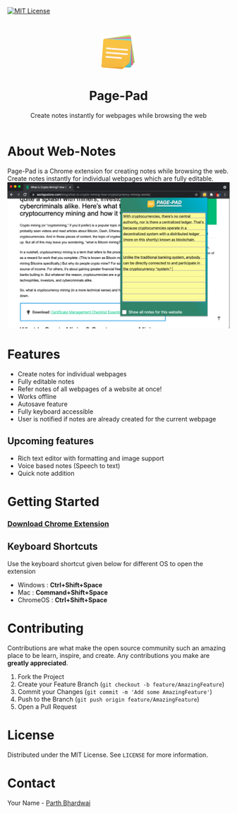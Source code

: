 [![MIT License][license-shield]][license-url]



<!-- PROJECT LOGO -->
<br />
<p align="center">
  <a href="https://github.com/othneildrew/Best-README-Template">
    <img src="/img/logo.png" alt="Logo" width="80" height="80">
  </a>

  <h1 align="center">Page-Pad</h1>

  <p align="center">
   Create notes instantly for webpages while browsing the web
    <br />
    <br />
    
  </p>
</p>


<!-- ABOUT THE PROJECT -->
# About Web-Notes


Page-Pad is a Chrome extension for creating notes while browsing the web. Create notes instantly for individual webpages which are fully editable.
<br />
<img src="/img/page-pad-use.png"/>


# Features
<ul>
<li>Create notes for individual webpages</li>
  <li>Fully editable notes</li>
  <li>Refer notes of all webpages of a website at once!</li>
  <li>Works offline</li>
  <li>Autosave feature</li>
  <li>Fully keyboard accessible</li>
  <li>User is notified if notes are already created for the current webpage</li>
  
</ul>
<h2>Upcoming features</h2>
<ul>
<li>Rich text editor with formatting and image support</li>
  <li>Voice based notes (Speech to text)</li>
  <li>Quick note addition</li>
  
</ul>

<!-- GETTING STARTED -->
# Getting Started
  ### [Download Chrome Extension](https://twitter.com/parth_codes)
  ### <h2>Keyboard Shortcuts</h2>
  <p>Use the keyboard shortcut given below for different OS to open the extension<p>
  <ul>
    <li>Windows : <b>Ctrl+Shift+Space</b></li>
    <li>Mac : <b>Command+Shift+Space</b></li>
    <li>ChromeOS : <b>Ctrl+Shift+Space</b></li>
</ul>

# Contributing

Contributions are what make the open source community such an amazing place to be learn, inspire, and create. Any contributions you make are **greatly appreciated**.

1. Fork the Project
2. Create your Feature Branch (`git checkout -b feature/AmazingFeature`)
3. Commit your Changes (`git commit -m 'Add some AmazingFeature'`)
4. Push to the Branch (`git push origin feature/AmazingFeature`)
5. Open a Pull Request



<!-- LICENSE -->
# License

Distributed under the MIT License. See `LICENSE` for more information.



<!-- CONTACT -->
# Contact

Your Name - [Parth Bhardwaj](https://twitter.com/parth_codes) 

[license-shield]: https://img.shields.io/github/license/othneildrew/Best-README-Template.svg?style=for-the-badge
[license-url]: https://github.com/othneildrew/Best-README-Template/blob/master/LICENSE.txt
